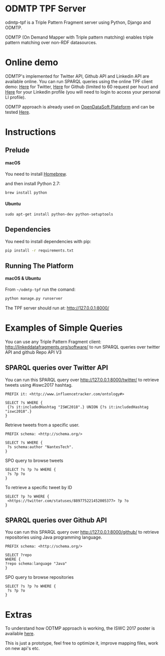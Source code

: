 # ODMTP TPF Server
odmtp-tpf is a Triple Pattern Fragment server using Python, Django and ODMTP.

ODMTP (On Demand Mapper with Triple pattern matching) enables triple pattern matching over non-RDF datasources.

# Online demo

ODMTP's implemented for Twitter API, Github API and Linkedin API are available online. You can run SPARQL queries using the online TPF client demo: [Here](http://client.linkeddatafragments.org/#datasources=http%3A%2F%2Fodmtp.priloo.univ-nantes.fr%2Ftwitter%2F&query=PREFIX%20it%3A%20%3Chttp%3A%2F%2Fwww.influencetracker.com%2Fontology%23%3E%0A%0ASELECT%20%3Fs%20WHERE%20%7B%0A%20%7B%3Fs%20it%3AincludedHashtag%20%22ISWC2017%22.%7D%20UNION%20%7B%3Fs%20it%3AincludedHashtag%20%22iswc2018%22.%7D%0A%7D) for Twitter,  [Here](http://client.linkeddatafragments.org/#datasources=http%3A%2F%2Fodmtp.priloo.univ-nantes.fr%2Fgithub%2F&query=PREFIX%20schema%3A%20%3Chttp%3A%2F%2Fschema.org%2F%3E%0A%0ASELECT%20%3Frepo%0AWHERE%20%7B%0A%3Frepo%20schema%3Alanguage%20%22Java%22%0A%7D) for Github (limited to 60 request per hour) and [Here](http://odmtp.priloo.univ-nantes.fr/linkedin/authentification/) for your Linkedin profile (you will need to login to access your personal LI profile).

ODMTP approach is already used on [OpenDataSoft Plateform](https://data.opendatasoft.com) and can be tested [Here](http://client.linkeddatafragments.org/#datasources=https%3A%2F%2Fpublic.opendatasoft.com%2Fapi%2Ftpf%2Froman-emperors%2F&query=PREFIX%20roman%3A%20%3Chttps%3A%2F%2Fpublic.opendatasoft.com%2Fld%2Fontologies%2Froman-emperors%2F%3E%0A%0ASELECT%20%3Fname%20WHERE%20%7B%0A%20%20%3Fs%20roman%3Abirth_cty%20%22Rome%22%5E%5Exsd%3Astring%20.%0A%20%20%3Fs%20roman%3Areign_start%20%3Fdate%20.%0A%20%20%20%20FILTER%20(%3Fdate%20%3E%20%220014-12-31T00%3A00%3A00%2B00%3A00%22%5E%5Exsd%3AdateTime)%0A%20%20%3Fs%20%20roman%3Aname%20%3Fname%20.%0A%7D).

# Instructions
## Prelude

#### macOS
You need to install [Homebrew](http://brew.sh/).

and then install Python 2.7:
```bash
brew install python
```
#### Ubuntu
```
sudo apt-get install python-dev python-setuptools
```

## Dependencies
You need to install dependencies with pip:
```bash
pip install -r requirements.txt
```

## Running The Platform
#### macOS & Ubuntu
From `~/odmtp-tpf` run the comand:
```bash
python manage.py runserver
```

The TPF server should run at: http://127.0.0.1:8000/

# Examples of Simple Queries
You can use any Triple Pattern Fragment client: http://linkeddatafragments.org/software/
to run SPARQL queries over twitter API and github Repo API V3
## SPARQL queries over Twitter API
You can run this SPARQL query over http://127.0.0.1:8000/twitter/ to retrieve tweets using #iswc2017 hashtag.
```sparql
PREFIX it: <http://www.influencetracker.com/ontology#>

SELECT ?s WHERE {
 {?s it:includedHashtag "ISWC2018".} UNION {?s it:includedHashtag "iswc2018".}
}
```

Retrieve tweets from a specific user.
```sparql
PREFIX schema: <http://schema.org/>

SELECT ?s WHERE {
 ?s schema:author "NantesTech".
}
```

SPO query to browse tweets
```sparql
SELECT ?s ?p ?o WHERE {
 ?s ?p ?o
}
```

To retrieve a specific tweet by ID
```sparql
SELECT ?p ?o WHERE {
 <https://twitter.com/statuses/889775221452005377> ?p ?o
}
```

## SPARQL queries over Github API
You can run this SPARQL query over http://127.0.0.1:8000/github/ to retrieve repositories using Java programming language.
```sparql
PREFIX schema: <http://schema.org/>

SELECT ?repo
WHERE {
?repo schema:language "Java"
}
```

SPO query to browse repositories
```sparql
SELECT ?s ?p ?o WHERE {
 ?s ?p ?o
}
```

# Extras
To understand how ODTMP approach is working, the ISWC 2017 poster is available [here](https://docs.google.com/presentation/d/e/2PACX-1vT7fstdxp9LrqPdYpVpbDopBjBLJB5oUysFDp8iS3Z33MCqk-6Yq-2OrWZuWT1tqyFWLeAYcv2kshXe/embed?).

This is just a prototype, feel free to optimize it, improve mapping files, work on new api's etc.
